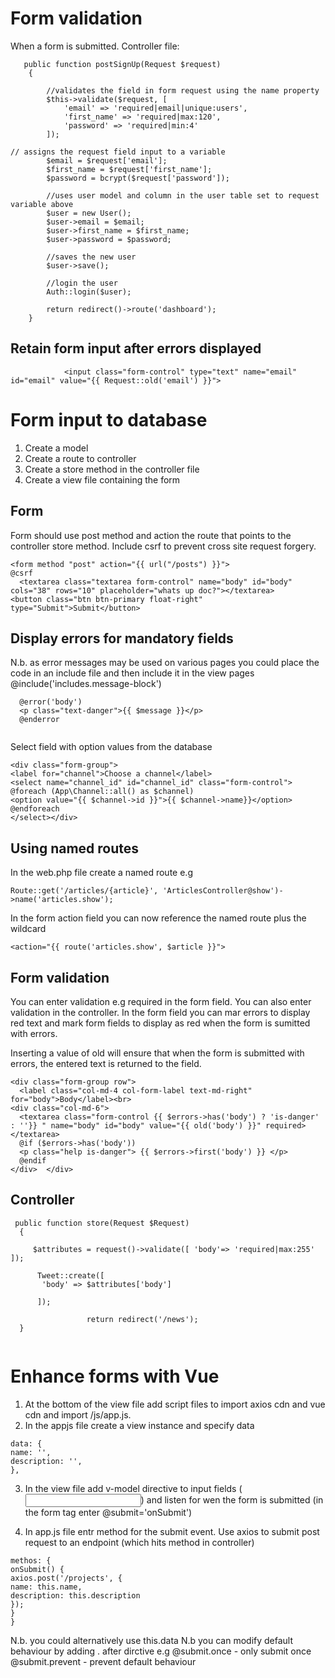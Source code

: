 Form validation
================

When a form is submitted. Controller file:
```
   public function postSignUp(Request $request)
    {

        //validates the field in form request using the name property
        $this->validate($request, [
            'email' => 'required|email|unique:users',
            'first_name' => 'required|max:120',
            'password' => 'required|min:4'
        ]);

// assigns the request field input to a variable
        $email = $request['email'];
        $first_name = $request['first_name'];
        $password = bcrypt($request['password']);

        //uses user model and column in the user table set to request variable above
        $user = new User();
        $user->email = $email;
        $user->first_name = $first_name;
        $user->password = $password;

        //saves the new user
        $user->save();

        //login the user
        Auth::login($user);

        return redirect()->route('dashboard');
    }
 ```
 
 Retain form input after errors displayed
 --------------------------------------------
 ```
             <input class="form-control" type="text" name="email" id="email" value="{{ Request::old('email') }}">
 ```

Form input to database
========================

1. Create a model
2. Create a route to controller
3. Create a store method in the controller file
4. Create a view file containing the form

Form
-----
Form should use post method and action the route that points to the controller store method. Include csrf to prevent cross site request forgery.

```
<form method "post" action="{{ url("/posts") }}"> 
@csrf
  <textarea class="textarea form-control" name="body" id="body" cols="38" rows="10" placeholder="whats up doc?"></textarea>
<button class="btn btn-primary float-right" type="Submit">Submit</button>

```

Display errors for mandatory fields
-------------------------------------

N.b. as error messages may be used on various pages you could place the code in an include file and then include it in the view pages   @include('includes.message-block')

```
  @error('body')
  <p class="text-danger">{{ $message }}</p>
  @enderror
  
  ```
  
  Select field with option values from the database
  
  ```
  <div class="form-group">  
  <label for="channel">Choose a channel</label>
  <select name="channel_id" id="channel_id" class="form-control">
@foreach (App\Channel::all() as $channel)
<option value="{{ $channel->id }}">{{ $channel->name}}</option>
  @endforeach
  </select></div>
  ```
  Using named routes
  -------------------
  
  In the web.php file create a named route e.g
  
  ```
  Route::get('/articles/{article}', 'ArticlesController@show')->name('articles.show');
  ```
  
  In the form action field you can now reference the named route plus the wildcard 
  
  ```
  <action="{{ route('articles.show', $article }}">
  ```
  
  Form validation
  ----------------
You can enter validation e.g required in the form field.  You can also enter validation in the controller.  In the form field you can mar errors to display red text and mark form fields to display as red when the form is sumitted with errors.
  
Inserting a value of old will ensure that when the form is submitted with errors, the entered text is returned to the field.

  ```
  <div class="form-group row">
    <label class="col-md-4 col-form-label text-md-right" for="body">Body</label><br>
  <div class="col-md-6">
    <textarea class="form-control {{ $errors->has('body') ? 'is-danger' : ''}} " name="body" id="body" value="{{ old('body') }}" required></textarea>
    @if ($errors->has('body'))
    <p class="help is-danger"> {{ $errors->first('body') }} </p>
    @endif
  </div>  </div>
  ```
  
  Controller
  ---------
  
  ```
   public function store(Request $Request)
    {   

       $attributes = request()->validate([ 'body'=> 'required|max:255' ]);

        Tweet::create([
         'body' => $attributes['body']

        ]);
    
                   return redirect('/news');
    }
    
 ```
 
 Enhance forms with Vue
 =======================
 1. At the bottom of the view file add script files to import axios cdn and vue cdn and import /js/app.js.
 2. In the appjs file create a view instance and specify data
 
 ```
 data: {
 name: '',
 description: '',
 },
 ```
 3. In the view file add v-model directive to input fields (<input v-model='description'>)
 and listen for wen the form is submitted (in the form tag enter @submit='onSubmit')
 
 4. In app.js file entr method for the submit event. Use axios to submit post request to an endpoint (which hits method in controller)
 
 ```
 methos: {
 onSubmit() {
 axios.post('/projects', {
 name: this.name,
 description: this.description
 });
 }
 }
 
 ```
 N.b. you could alternatively use this.data
 N.b you can modify default behaviour by adding . after dirctive e.g
 @submit.once - only submit once
 @submit.prevent - prevent default behaviour
 
